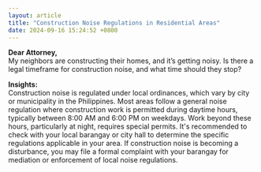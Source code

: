 ```yaml
---
layout: article
title: "Construction Noise Regulations in Residential Areas"
date: 2024-09-16 15:24:52 +0800
---
```


<p><strong>Dear Attorney,</strong><br/>My neighbors are constructing their homes, and it’s getting noisy. Is there a legal timeframe for construction noise, and what time should they stop?</p><p><strong>Insights:</strong><br/>Construction noise is regulated under local ordinances, which vary by city or municipality in the Philippines. Most areas follow a general noise regulation where construction work is permitted during daytime hours, typically between 8:00 AM and 6:00 PM on weekdays. Work beyond these hours, particularly at night, requires special permits. It's recommended to check with your local barangay or city hall to determine the specific regulations applicable in your area. If construction noise is becoming a disturbance, you may file a formal complaint with your barangay for mediation or enforcement of local noise regulations.</p>